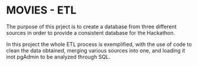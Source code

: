 # MOVIES - ETL
The purpose of this prject is to create a database from three different sources in order to provide a consistent database for the Hackathon.

In this project the whole ETL process is exemplified, with the use of code to clean the data obtained, merging various sources into one, and loading it inot pgAdmin to be analyzed through SQL.

